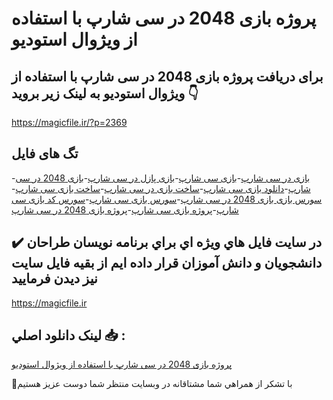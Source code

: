 # پروژه بازی 2048 در سی شارپ با استفاده از ویژوال استودیو

## برای دریافت پروژه بازی 2048 در سی شارپ با استفاده از ویژوال استودیو به لینک زیر بروید 👇

https://magicfile.ir/?p=2369

## تگ های فایل

-[بازی در سی شارپ](https://magicfile.ir/product/%d9%be%d8%b1%d9%88%da%98%d9%87-%d8%a8%d8%a7%d8%b2%db%8c-2048-%d8%af%d8%b1-%d8%b3%db%8c-%d8%b4%d8%a7%d8%b1%d9%be/)-[بازی سی شارپ](https://magicfile.ir/product/%d9%be%d8%b1%d9%88%da%98%d9%87-%d8%a8%d8%a7%d8%b2%db%8c-2048-%d8%af%d8%b1-%d8%b3%db%8c-%d8%b4%d8%a7%d8%b1%d9%be/)-[بازی پازل در سی شارپ](https://magicfile.ir/product/%d9%be%d8%b1%d9%88%da%98%d9%87-%d8%a8%d8%a7%d8%b2%db%8c-2048-%d8%af%d8%b1-%d8%b3%db%8c-%d8%b4%d8%a7%d8%b1%d9%be/)-[بازی 2048 در سی شارپ](https://magicfile.ir/product/%d9%be%d8%b1%d9%88%da%98%d9%87-%d8%a8%d8%a7%d8%b2%db%8c-2048-%d8%af%d8%b1-%d8%b3%db%8c-%d8%b4%d8%a7%d8%b1%d9%be/)-[دانلود بازی سی شارپ](https://magicfile.ir/product/%d9%be%d8%b1%d9%88%da%98%d9%87-%d8%a8%d8%a7%d8%b2%db%8c-2048-%d8%af%d8%b1-%d8%b3%db%8c-%d8%b4%d8%a7%d8%b1%d9%be/)-[ساخت بازی در سی شارپ](https://magicfile.ir/product/%d9%be%d8%b1%d9%88%da%98%d9%87-%d8%a8%d8%a7%d8%b2%db%8c-2048-%d8%af%d8%b1-%d8%b3%db%8c-%d8%b4%d8%a7%d8%b1%d9%be/)-[ساخت بازی سی شارپ](https://magicfile.ir/product/%d9%be%d8%b1%d9%88%da%98%d9%87-%d8%a8%d8%a7%d8%b2%db%8c-2048-%d8%af%d8%b1-%d8%b3%db%8c-%d8%b4%d8%a7%d8%b1%d9%be/)-[سورس بازی بازی 2048 در سی شارپ](https://magicfile.ir/product/%d9%be%d8%b1%d9%88%da%98%d9%87-%d8%a8%d8%a7%d8%b2%db%8c-2048-%d8%af%d8%b1-%d8%b3%db%8c-%d8%b4%d8%a7%d8%b1%d9%be/)-[سورس بازی سی شارپ](https://magicfile.ir/product/%d9%be%d8%b1%d9%88%da%98%d9%87-%d8%a8%d8%a7%d8%b2%db%8c-2048-%d8%af%d8%b1-%d8%b3%db%8c-%d8%b4%d8%a7%d8%b1%d9%be/)-[سورس کد بازی سی شارپ](https://magicfile.ir/product/%d9%be%d8%b1%d9%88%da%98%d9%87-%d8%a8%d8%a7%d8%b2%db%8c-2048-%d8%af%d8%b1-%d8%b3%db%8c-%d8%b4%d8%a7%d8%b1%d9%be/)-[پروژه بازی سی شارپ](https://magicfile.ir/product/%d9%be%d8%b1%d9%88%da%98%d9%87-%d8%a8%d8%a7%d8%b2%db%8c-2048-%d8%af%d8%b1-%d8%b3%db%8c-%d8%b4%d8%a7%d8%b1%d9%be/)-[پروژه بازی 2048 در سی شارپ](https://magicfile.ir/product/%d9%be%d8%b1%d9%88%da%98%d9%87-%d8%a8%d8%a7%d8%b2%db%8c-2048-%d8%af%d8%b1-%d8%b3%db%8c-%d8%b4%d8%a7%d8%b1%d9%be/)

## ✔️ در سايت فايل هاي ويژه اي براي برنامه نويسان طراحان دانشجويان و دانش آموزان قرار داده ايم از بقيه فايل سايت نيز ديدن فرماييد

https://magicfile.ir


## لينک دانلود اصلي 📥 :

[پروژه بازی 2048 در سی شارپ با استفاده از ویژوال استودیو](https://magicfile.ir/product/%d9%be%d8%b1%d9%88%da%98%d9%87-%d8%a8%d8%a7%d8%b2%db%8c-2048-%d8%af%d8%b1-%d8%b3%db%8c-%d8%b4%d8%a7%d8%b1%d9%be/) 


🙏با تشکر از همراهي شما مشتاقانه در وبسایت منتظر شما دوست عزیز هستیم

